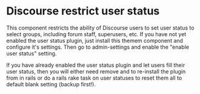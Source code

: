 # Discourse restrict user status
This component restricts the ability of Discourse users to set user status to select groups, including forum staff, superusers, etc. If you have not yet enabled the user status plugin, just install this themem component and configure it's settings.  Then go to admin-settings and enable the "enable user status" setting.

If you have already enabled the user status plugin and let users fill their user status, then you will either need remove and to re-install the plugin from in rails or do a rails rake task on user statuses to reset them all to default blank setting (backup first!).
